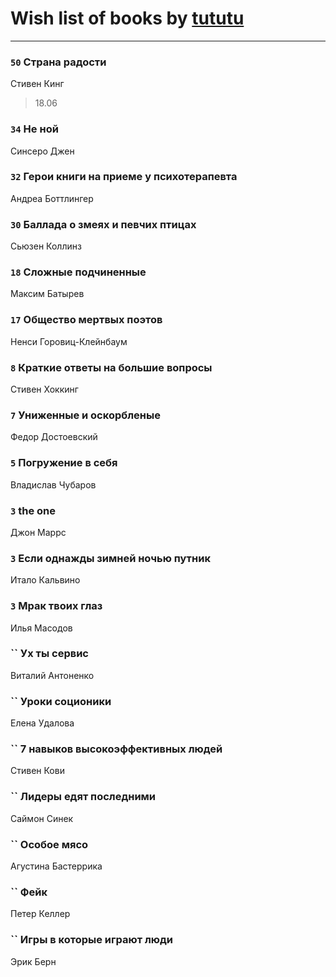 # Wish list of books by [tututu](http://vk.com/id135685382)
---

### `50` Страна радости
Стивен Кинг
> 18.06

### `34` Не ной
Синсеро Джен

### `32` Герои книги на приеме у психотерапевта
Андреа Боттлингер

### `30` Баллада о змеях и певчих птицах
Сьюзен Коллинз

### `18` Сложные подчиненные
Максим Батырев

### `17` Общество мертвых поэтов
Ненси Горовиц-Клейнбаум

### `8` Краткие ответы на большие вопросы
Стивен Хоккинг

### `7` Униженные и оскорбленые
Федор Достоевский

### `5` Погружение в себя
Владислав Чубаров

### `3` the one
Джон Маррс

### `3` Если однажды зимней ночью путник
Итало Кальвино

### `3` Мрак твоих глаз
Илья Масодов

### `` Ух ты сервис
Виталий Антоненко

### `` Уроки соционики
Елена Удалова

### `` 7 навыков высокоэффективных людей
Стивен Кови

### `` Лидеры едят последними
Саймон Синек

### `` Особое мясо
Агустина Бастеррика

### `` Фейк
Петер Келлер

### `` Игры в которые играют люди
Эрик Берн

